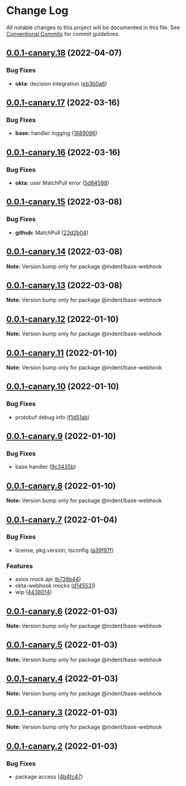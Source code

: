 # Change Log

All notable changes to this project will be documented in this file.
See [Conventional Commits](https://conventionalcommits.org) for commit guidelines.

## [0.0.1-canary.18](https://github.com/indentapis/integrations/compare/@indent/base-webhook@0.0.1-canary.17...@indent/base-webhook@0.0.1-canary.18) (2022-04-07)


### Bug Fixes

* **okta:** decision integration ([eb3b0a6](https://github.com/indentapis/integrations/commit/eb3b0a6fc9458072c082ea9d4decaa5046ccc4ee))





## [0.0.1-canary.17](https://github.com/indentapis/integrations/compare/@indent/base-webhook@0.0.1-canary.16...@indent/base-webhook@0.0.1-canary.17) (2022-03-16)


### Bug Fixes

* **base:** handler logging ([1889096](https://github.com/indentapis/integrations/commit/188909643f83703eec4614eeb91d3e438f270214))





## [0.0.1-canary.16](https://github.com/indentapis/integrations/compare/@indent/base-webhook@0.0.1-canary.15...@indent/base-webhook@0.0.1-canary.16) (2022-03-16)


### Bug Fixes

* **okta:** user MatchPull error ([5d84598](https://github.com/indentapis/integrations/commit/5d84598dcda783c57dcb91ee57203e3f2a98f0ed))





## [0.0.1-canary.15](https://github.com/indentapis/integrations/compare/@indent/base-webhook@0.0.1-canary.14...@indent/base-webhook@0.0.1-canary.15) (2022-03-08)


### Bug Fixes

* **github:** MatchPull ([23d2b04](https://github.com/indentapis/integrations/commit/23d2b04ca50d29c51e3d00401b261d54065e05a0))





## [0.0.1-canary.14](https://github.com/indentapis/integrations/compare/@indent/base-webhook@0.0.1-canary.13...@indent/base-webhook@0.0.1-canary.14) (2022-03-08)

**Note:** Version bump only for package @indent/base-webhook





## [0.0.1-canary.13](https://github.com/indentapis/integrations/compare/@indent/base-webhook@0.0.1-canary.12...@indent/base-webhook@0.0.1-canary.13) (2022-03-08)

**Note:** Version bump only for package @indent/base-webhook





## [0.0.1-canary.12](https://github.com/indentapis/integrations/compare/@indent/base-webhook@0.0.1-canary.11...@indent/base-webhook@0.0.1-canary.12) (2022-01-10)

**Note:** Version bump only for package @indent/base-webhook





## [0.0.1-canary.11](https://github.com/indentapis/integrations/compare/@indent/base-webhook@0.0.1-canary.10...@indent/base-webhook@0.0.1-canary.11) (2022-01-10)

**Note:** Version bump only for package @indent/base-webhook





## [0.0.1-canary.10](https://github.com/indentapis/integrations/compare/@indent/base-webhook@0.0.1-canary.9...@indent/base-webhook@0.0.1-canary.10) (2022-01-10)


### Bug Fixes

* protobuf debug info ([f1d51ab](https://github.com/indentapis/integrations/commit/f1d51ab9e84925e5aa89beb2a58b2d29ea25fc39))





## [0.0.1-canary.9](https://github.com/indentapis/integrations/compare/@indent/base-webhook@0.0.1-canary.8...@indent/base-webhook@0.0.1-canary.9) (2022-01-10)


### Bug Fixes

* base handler ([9c3435b](https://github.com/indentapis/integrations/commit/9c3435b21e6ba13d27c9c1a7af85b98658202905))





## [0.0.1-canary.8](https://github.com/indentapis/integrations/compare/@indent/base-webhook@0.0.1-canary.7...@indent/base-webhook@0.0.1-canary.8) (2022-01-10)

**Note:** Version bump only for package @indent/base-webhook





## [0.0.1-canary.7](https://github.com/indentapis/integrations/compare/@indent/base-webhook@0.0.1-canary.6...@indent/base-webhook@0.0.1-canary.7) (2022-01-04)


### Bug Fixes

* license, pkg.version, tsconfig ([a39f97f](https://github.com/indentapis/integrations/commit/a39f97fdec58b3dbe34f87eedf6e74ea67a75c58))


### Features

* axios mock api ([b738b44](https://github.com/indentapis/integrations/commit/b738b4452cb58ec94a0c7b31111c87a269704260))
* okta-webhook mocks ([d145531](https://github.com/indentapis/integrations/commit/d1455319f2f30b5b986224b63d60ceb59dfff389))
* wip ([4438014](https://github.com/indentapis/integrations/commit/44380142e6bf6a6ec8951f2f977ab0d05dbbed41))





## [0.0.1-canary.6](https://github.com/indentapis/integrations/compare/@indent/base-webhook@0.0.1-canary.5...@indent/base-webhook@0.0.1-canary.6) (2022-01-03)

**Note:** Version bump only for package @indent/base-webhook





## [0.0.1-canary.5](https://github.com/indentapis/integrations/compare/@indent/base-webhook@0.0.1-canary.4...@indent/base-webhook@0.0.1-canary.5) (2022-01-03)

**Note:** Version bump only for package @indent/base-webhook





## [0.0.1-canary.4](https://github.com/indentapis/integrations/compare/@indent/base-webhook@0.0.1-canary.3...@indent/base-webhook@0.0.1-canary.4) (2022-01-03)

**Note:** Version bump only for package @indent/base-webhook





## [0.0.1-canary.3](https://github.com/indentapis/integrations/compare/@indent/base-webhook@0.0.1-canary.2...@indent/base-webhook@0.0.1-canary.3) (2022-01-03)

**Note:** Version bump only for package @indent/base-webhook





## [0.0.1-canary.2](https://github.com/indentapis/integrations/compare/@indent/base-webhook@0.0.1-canary.1...@indent/base-webhook@0.0.1-canary.2) (2022-01-03)


### Bug Fixes

* package access ([4b4fc47](https://github.com/indentapis/integrations/commit/4b4fc47e037c49ddb79076d8d35acc438d6ef01b))
